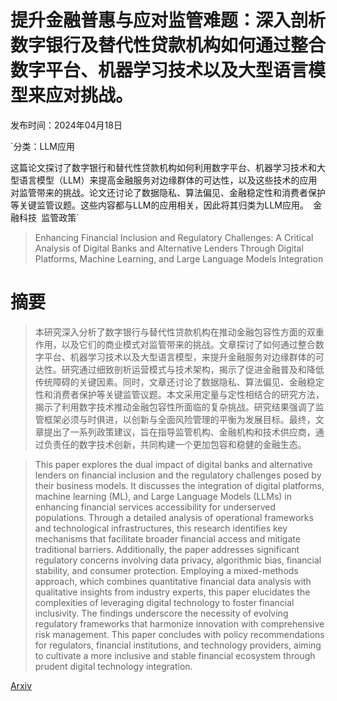 # 提升金融普惠与应对监管难题：深入剖析数字银行及替代性贷款机构如何通过整合数字平台、机器学习技术以及大型语言模型来应对挑战。

发布时间：2024年04月18日

`分类：LLM应用

这篇论文探讨了数字银行和替代性贷款机构如何利用数字平台、机器学习技术和大型语言模型（LLM）来提高金融服务对边缘群体的可达性，以及这些技术的应用对监管带来的挑战。论文还讨论了数据隐私、算法偏见、金融稳定性和消费者保护等关键监管议题。这些内容都与LLM的应用相关，因此将其归类为LLM应用。` `金融科技` `监管政策`

> Enhancing Financial Inclusion and Regulatory Challenges: A Critical Analysis of Digital Banks and Alternative Lenders Through Digital Platforms, Machine Learning, and Large Language Models Integration

# 摘要

> 本研究深入分析了数字银行与替代性贷款机构在推动金融包容性方面的双重作用，以及它们的商业模式对监管带来的挑战。文章探讨了如何通过整合数字平台、机器学习技术以及大型语言模型，来提升金融服务对边缘群体的可达性。研究通过细致剖析运营模式与技术架构，揭示了促进金融普及和降低传统障碍的关键因素。同时，文章还讨论了数据隐私、算法偏见、金融稳定性和消费者保护等关键监管议题。本文采用定量与定性相结合的研究方法，揭示了利用数字技术推动金融包容性所面临的复杂挑战。研究结果强调了监管框架必须与时俱进，以创新与全面风险管理的平衡为发展目标。最终，文章提出了一系列政策建议，旨在指导监管机构、金融机构和技术供应商，通过负责任的数字技术创新，共同构建一个更加包容和稳健的金融生态。

> This paper explores the dual impact of digital banks and alternative lenders on financial inclusion and the regulatory challenges posed by their business models. It discusses the integration of digital platforms, machine learning (ML), and Large Language Models (LLMs) in enhancing financial services accessibility for underserved populations. Through a detailed analysis of operational frameworks and technological infrastructures, this research identifies key mechanisms that facilitate broader financial access and mitigate traditional barriers. Additionally, the paper addresses significant regulatory concerns involving data privacy, algorithmic bias, financial stability, and consumer protection. Employing a mixed-methods approach, which combines quantitative financial data analysis with qualitative insights from industry experts, this paper elucidates the complexities of leveraging digital technology to foster financial inclusivity. The findings underscore the necessity of evolving regulatory frameworks that harmonize innovation with comprehensive risk management. This paper concludes with policy recommendations for regulators, financial institutions, and technology providers, aiming to cultivate a more inclusive and stable financial ecosystem through prudent digital technology integration.

[Arxiv](https://arxiv.org/abs/2404.11898)